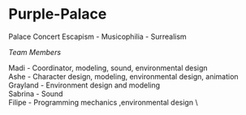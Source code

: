# Purple-Palace

Palace Concert
Escapism - Musicophilia - Surrealism


*Team Members*

Madi - Coordinator, modeling, sound, environmental design \
Ashe - Character design, modeling, environmental design, animation \
Grayland - Environment design and modeling \
Sabrina - Sound \
Filipe - Programming mechanics ,environmental design \
